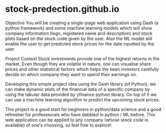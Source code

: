# stock-predection.github.io

Objective
You will be creating a single-page web application using Dash (a python framework) and some machine learning models which will show company information (logo, registered name and description) and stock plots based on the stock code given by the user. Also the ML model will enable the user to get predicted stock prices for the date inputted by the user.

Project Context
Stock investments provide one of the highest returns in the market. Even though they are volatile in nature, one can visualise share prices and other statistical factors which helps the keen investors carefully decide on which company they want to spend their earnings on.


Developing this simple project idea using the Dash library (of Python), we can make dynamic plots of the financial data of a specific company by using the tabular data provided by yfinance python library. On top of it we can use a machine learning algorithm to predict the upcoming stock prices.


This project is a good start for beginners in python/data science and a good refresher for professionals who have dabbled in python / ML before. This web application can be applied to any company (whose stock code is available) of one's choosing, so feel free to explore!

